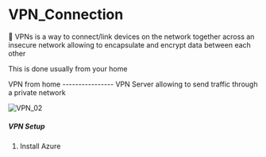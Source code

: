 # VPN_Connection

<p>🛜 VPNs is a way to connect/link devices on the network together across an insecure network allowing to encapsulate and encrypt data between each other</p>
<p>This is done usually from your home</p>
<p>VPN from home ---------------- VPN Server allowing to send traffic through a private network</p>

![VPN_02](https://github.com/Keepcodingjoni619/VPN_Connection/assets/82996237/96e89afc-6699-4981-82c7-e6c3d3a42d9a)

<h5>VPN Setup</h5>
<ol>
  <li>Install Azure</li>
</ol>
